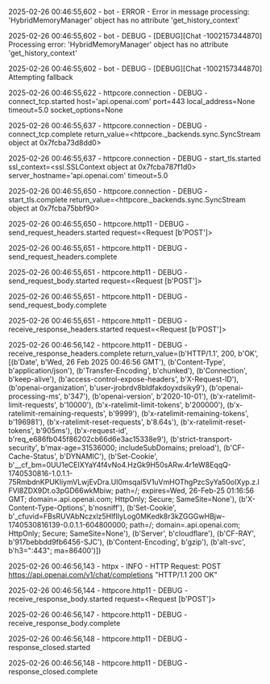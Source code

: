 2025-02-26 00:46:55,602 - bot - ERROR - Error in message processing: 'HybridMemoryManager' object has no attribute 'get_history_context'

2025-02-26 00:46:55,602 - bot - DEBUG - [DEBUG][Chat -1002157344870] Processing error: 'HybridMemoryManager' object has no attribute 'get_history_context'

2025-02-26 00:46:55,602 - bot - DEBUG - [DEBUG][Chat -1002157344870] Attempting fallback

2025-02-26 00:46:55,622 - httpcore.connection - DEBUG - connect_tcp.started host='api.openai.com' port=443 local_address=None timeout=5.0 socket_options=None

2025-02-26 00:46:55,637 - httpcore.connection - DEBUG - connect_tcp.complete return_value=<httpcore._backends.sync.SyncStream object at 0x7fcba73d8dd0>

2025-02-26 00:46:55,637 - httpcore.connection - DEBUG - start_tls.started ssl_context=<ssl.SSLContext object at 0x7fcba787f1d0> server_hostname='api.openai.com' timeout=5.0

2025-02-26 00:46:55,650 - httpcore.connection - DEBUG - start_tls.complete return_value=<httpcore._backends.sync.SyncStream object at 0x7fcba75bbf90>

2025-02-26 00:46:55,650 - httpcore.http11 - DEBUG - send_request_headers.started request=<Request [b'POST']>

2025-02-26 00:46:55,651 - httpcore.http11 - DEBUG - send_request_headers.complete

2025-02-26 00:46:55,651 - httpcore.http11 - DEBUG - send_request_body.started request=<Request [b'POST']>

2025-02-26 00:46:55,651 - httpcore.http11 - DEBUG - send_request_body.complete

2025-02-26 00:46:55,651 - httpcore.http11 - DEBUG - receive_response_headers.started request=<Request [b'POST']>

2025-02-26 00:46:56,142 - httpcore.http11 - DEBUG - receive_response_headers.complete return_value=(b'HTTP/1.1', 200, b'OK', [(b'Date', b'Wed, 26 Feb 2025 00:46:56 GMT'), (b'Content-Type', b'application/json'), (b'Transfer-Encoding', b'chunked'), (b'Connection', b'keep-alive'), (b'access-control-expose-headers', b'X-Request-ID'), (b'openai-organization', b'user-jrobrdv8bldfakdoyxdsiky9'), (b'openai-processing-ms', b'347'), (b'openai-version', b'2020-10-01'), (b'x-ratelimit-limit-requests', b'10000'), (b'x-ratelimit-limit-tokens', b'200000'), (b'x-ratelimit-remaining-requests', b'9999'), (b'x-ratelimit-remaining-tokens', b'196981'), (b'x-ratelimit-reset-requests', b'8.64s'), (b'x-ratelimit-reset-tokens', b'905ms'), (b'x-request-id', b'req_e686fb045f86202cb66d6e3ac15338e9'), (b'strict-transport-security', b'max-age=31536000; includeSubDomains; preload'), (b'CF-Cache-Status', b'DYNAMIC'), (b'Set-Cookie', b'__cf_bm=0UU1eCEIXYaY4f4vNo4.HzGk9H50sARw.4r1eW8EqqQ-1740530816-1.0.1.1-75RmbdnKPUKIiymVLwjEvDra.Ul0msqal5V1uVmHOThgPzcSyYa50oIXyp.z.lFVl8ZDX9Dt.o3pGD66wkMbiw; path=/; expires=Wed, 26-Feb-25 01:16:56 GMT; domain=.api.openai.com; HttpOnly; Secure; SameSite=None'), (b'X-Content-Type-Options', b'nosniff'), (b'Set-Cookie', b'_cfuvid=FBsRUVAbNczxlz5HlfIlyLog0MKedk8r3kZGGGwHBjw-1740530816139-0.0.1.1-604800000; path=/; domain=.api.openai.com; HttpOnly; Secure; SameSite=None'), (b'Server', b'cloudflare'), (b'CF-RAY', b'917bebbdd9fb6456-SJC'), (b'Content-Encoding', b'gzip'), (b'alt-svc', b'h3=":443"; ma=86400')])

2025-02-26 00:46:56,143 - httpx - INFO - HTTP Request: POST https://api.openai.com/v1/chat/completions "HTTP/1.1 200 OK"

2025-02-26 00:46:56,144 - httpcore.http11 - DEBUG - receive_response_body.started request=<Request [b'POST']>

2025-02-26 00:46:56,147 - httpcore.http11 - DEBUG - receive_response_body.complete

2025-02-26 00:46:56,148 - httpcore.http11 - DEBUG - response_closed.started

2025-02-26 00:46:56,148 - httpcore.http11 - DEBUG - response_closed.complete

